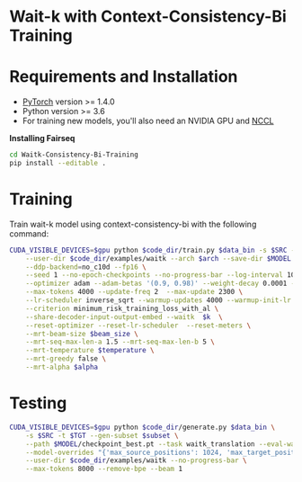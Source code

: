 
# Wait-k with Context-Consistency-Bi Training

# Requirements and Installation

* [PyTorch](http://pytorch.org/) version >= 1.4.0
* Python version >= 3.6
* For training new models, you'll also need an NVIDIA GPU and [NCCL](https://github.com/NVIDIA/nccl)

**Installing Fairseq**
```bash
cd Waitk-Consistency-Bi-Training
pip install --editable .
```

# Training
Train wait-k model using context-consistency-bi with the following command:
```bash
CUDA_VISIBLE_DEVICES=$gpu python $code_dir/train.py $data_bin -s $SRC -t $TGT --left-pad-source False \
    --user-dir $code_dir/examples/waitk --arch $arch --save-dir $MODEL  \
    --ddp-backend=no_c10d --fp16 \
    --seed 1 --no-epoch-checkpoints --no-progress-bar --log-interval 10  \
    --optimizer adam --adam-betas '(0.9, 0.98)' --weight-decay 0.0001 --clip-norm 0.1 --dropout 0.3 \
    --max-tokens 4000 --update-freq 2  --max-update 2300 \
    --lr-scheduler inverse_sqrt --warmup-updates 4000 --warmup-init-lr '1e-07' --lr 5e-4 --min-lr '1e-9' \
    --criterion minimum_risk_training_loss_with_al \
    --share-decoder-input-output-embed --waitk  $k  \
    --reset-optimizer --reset-lr-scheduler  --reset-meters \
    --mrt-beam-size $beam_size \
    --mrt-seq-max-len-a 1.5 --mrt-seq-max-len-b 5 \
    --mrt-temperature $temperature \
    --mrt-greedy false \
    --mrt-alpha $alpha 
```

# Testing
```bash
CUDA_VISIBLE_DEVICES=$gpu python $code_dir/generate.py $data_bin \
    -s $SRC -t $TGT --gen-subset $subset \
    --path $MODEL/checkpoint_best.pt --task waitk_translation --eval-waitk $testk \
    --model-overrides "{'max_source_positions': 1024, 'max_target_positions': 1024}" --left-pad-source False  \
    --user-dir $code_dir/examples/waitk --no-progress-bar \
    --max-tokens 8000 --remove-bpe --beam 1 
```